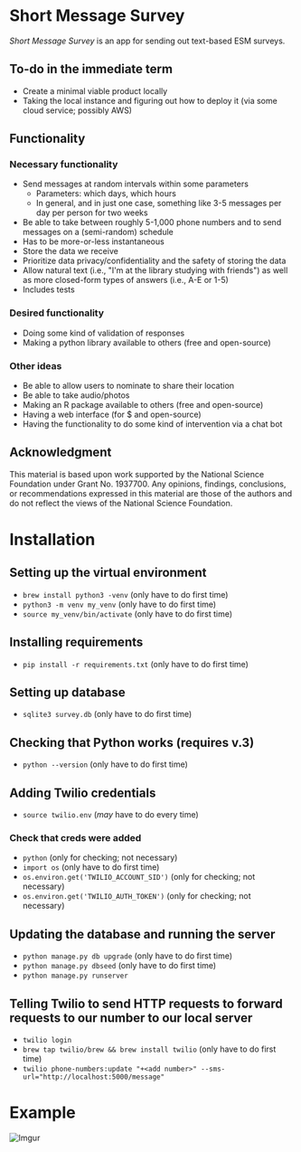 # Short Message Survey

*Short Message Survey* is an app for sending out text-based ESM surveys.

## To-do in the immediate term

- Create a minimal viable product locally
- Taking the local instance and figuring out how to deploy it (via some cloud service; possibly AWS)

## Functionality

### Necessary functionality

- Send messages at random intervals within some parameters
  - Parameters: which days, which hours
  - In general, and in just one case, something like 3-5 messages per day per person for two weeks
- Be able to take between roughly 5-1,000 phone numbers and to send messages on a (semi-random) schedule
- Has to be more-or-less instantaneous 
- Store the data we receive
- Prioritize data privacy/confidentiality and the safety of storing the data
- Allow natural text (i.e., "I'm at the library studying with friends") as well as more closed-form types of answers (i.e., A-E or 1-5)
- Includes tests

### Desired functionality

- Doing some kind of validation of responses
- Making a python library available to others (free and open-source)

### Other ideas

- Be able to allow users to nominate to share their location
- Be able to take audio/photos
- Making an R package available to others (free and open-source)
- Having a web interface (for $ and open-source)
- Having the functionality to do some kind of intervention via a chat bot

## Acknowledgment

This material is based upon work supported by the National Science Foundation under Grant No. 1937700. Any opinions, findings, conclusions, or recommendations expressed in this material are those of the authors and do not reflect the views of the National Science Foundation.

# Installation

## Setting up the virtual environment

- `brew install python3 -venv` (only have to do first time)
- `python3 -m venv my_venv` (only have to do first time)
- `source my_venv/bin/activate` (only have to do first time)

## Installing requirements

- `pip install -r requirements.txt` (only have to do first time)

## Setting up database

- `sqlite3 survey.db` (only have to do first time)

## Checking that Python works (requires v.3)

- `python --version` (only have to do first time)

## Adding Twilio credentials

- `source twilio.env` (*may* have to do every time)

### Check that creds were added

- `python` (only for checking; not necessary)
- `import os` (only have to do first time)
- `os.environ.get('TWILIO_ACCOUNT_SID')` (only for checking; not necessary)
- `os.environ.get('TWILIO_AUTH_TOKEN')` (only for checking; not necessary)

## Updating the database and running the server

- `python manage.py db upgrade` (only have to do first time)
- `python manage.py dbseed` (only have to do first time)
- `python manage.py runserver` 

## Telling Twilio to send HTTP requests to forward requests to our number to our local server

- `twilio login` 
- `brew tap twilio/brew && brew install twilio` (only have to do first time)
- `twilio phone-numbers:update "+<add number>" --sms-url="http://localhost:5000/message"`

# Example

![Imgur](https://i.imgur.com/phHIZRt.png)
